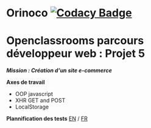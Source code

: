 # Orinoco [![Codacy Badge](https://api.codacy.com/project/badge/Grade/a0b5aaf6d6f04a47a30dcaae0e4f3d16)](https://app.codacy.com/manual/Pix-ggyr/ORINOCO?utm_source=github.com&utm_medium=referral&utm_content=Pix-ggyr/ORINOCO&utm_campaign=Badge_Grade_Dashboard)

# Openclassrooms parcours développeur web : Projet 5

***Mission : Création d'un site e-commerce***

**Axes de travail**
- OOP javascript
- XHR GET and POST
- LocalStorage

**Plannification des tests**
[EN](unit-tests.md) / [FR](tests-unitaires.md)